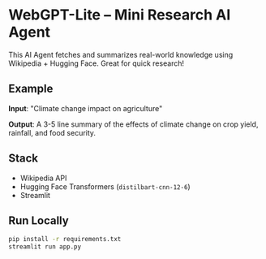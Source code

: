 # WebGPT-Lite – Mini Research AI Agent

This AI Agent fetches and summarizes real-world knowledge using Wikipedia + Hugging Face. Great for quick research!

## Example

**Input**: "Climate change impact on agriculture"

**Output**: A 3-5 line summary of the effects of climate change on crop yield, rainfall, and food security.

## Stack
- Wikipedia API
- Hugging Face Transformers (`distilbart-cnn-12-6`)
- Streamlit

## Run Locally
```bash
pip install -r requirements.txt
streamlit run app.py
